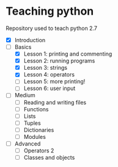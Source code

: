 # Teaching python
Repository used to teach python 2.7


- [x] Introduction
- [ ] Basics
  - [x] Lesson 1: printing and commenting
  - [x] Lesson 2: running programs
  - [x] Lesson 3: strings
  - [x] Lesson 4: operators
  - [ ] Lesson 5: more printing!
  - [ ] Lesson 6: user input

- [ ] Medium
  - [ ] Reading and writing files
  - [ ] Functions
  - [ ] Lists
  - [ ] Tuples
  - [ ] Dictionaries
  - [ ] Modules

- [ ] Advanced
  - [ ] Operators 2
  - [ ] Classes and objects
